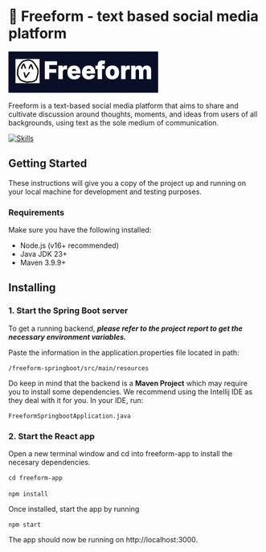 # 📝 Freeform - text based social media platform

![Freeform logo](./freeform-app/public/Freeform-logo.png)

Freeform is a text-based social media platform that aims to share and cultivate discussion around thoughts, moments, and ideas from users of all backgrounds, using text as the sole medium of communication. 

 [![Skills](https://skillicons.dev/icons?i=nodejs,react,spring,java,js,tailwind, )](https://skillicons.dev)

## Getting Started

These instructions will give you a copy of the project up and running on
your local machine for development and testing purposes.

### Requirements

Make sure you have the following installed:

- Node.js (v16+ recommended)
- Java JDK 23+
- Maven 3.9.9+

## Installing

### 1. Start the Spring Boot server

To get a running backend, ***please refer to the project report to get the necessary 
environment variables.***

Paste the information in the application.properties file located in path:

    /freeform-springboot/src/main/resources

Do keep in mind that the backend is a **Maven Project** which may require you to install some dependencies. We recommend using the Intellij IDE as they deal with it for you.
In your IDE, run:

    FreeformSpringbootApplication.java

### 2. Start the React app

Open a new terminal window and cd into freeform-app to install the necesary dependencies.

    cd freeform-app

    npm install

Once installed, start the app by running

    npm start

The app should now be running on http://localhost:3000.
